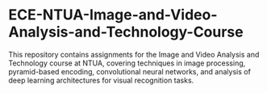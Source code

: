 # ECE-NTUA-Image-and-Video-Analysis-and-Technology-Course
This repository contains assignments for the Image and Video Analysis and Technology course at NTUA, covering techniques in image processing, pyramid-based encoding, convolutional neural networks, and analysis of deep learning architectures for visual recognition tasks.
